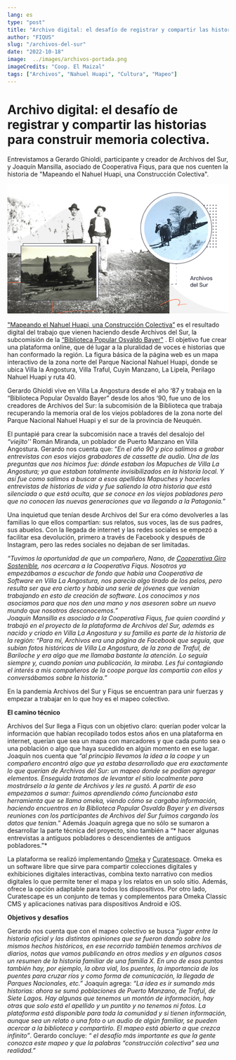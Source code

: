 ```yaml
---
lang: es
type: "post"
title: "Archivo digital: el desafío de registrar y compartir las historias para construir memoria colectiva"
author: "FIQUS"
slug: "/archivos-del-sur"
date: "2022-10-18"
image:  ../images/archivos-portada.png
imageCredits: "Coop. El Maizal"
tags: ["Archivos", "Nahuel Huapi", "Cultura", "Mapeo"]
---
```



# Archivo digital: el desafío de registrar y compartir las historias para construir memoria colectiva. 

Entrevistamos a Gerardo Ghioldi, participante y creador de Archivos del Sur,  y Joaquín Mansilla, asociado de Cooperativa Fiqus, para que nos cuenten la historia de "Mapeando el Nahuel Huapi, una Construcción Colectiva".

![](../images/archivos.png)

["Mapeando el Nahuel Huapi, una Construcción Colectiva”](http://archivosdelsur.fiqus.coop/) es el resultado digital del trabajo que vienen haciendo desde Archivos del Sur, la subcomisión de la [“Biblioteca Popular Osvaldo Bayer"](https://bibliotecabayer.org.ar/) . El objetivo fue crear una plataforma online, que dé lugar a la pluralidad de voces e historias que han conformado la región. La figura básica de la página web es un mapa interactivo de la zona norte del Parque Nacional Nahuel Huapi, donde se ubica Villa la Angostura, Villa Traful, Cuyin Manzano, La Lipela, Perilago Nahuel Huapi y ruta 40. 

Gerardo Ghioldi vive en Villa La Angostura desde el año ‘87 y trabaja en la “Biblioteca Popular Osvaldo Bayer”  desde los años ‘90, fue uno de los creadores de Archivos del Sur: la subcomisión de la Biblioteca que trabaja recuperando la memoria oral de los viejos pobladores de la zona norte del Parque Nacional Nahuel Huapi y el sur de la provincia de Neuquén. 

El puntapié para crear la subcomisión nace a través del desalojo del *“viejito''* Román Miranda, un poblador de Puerto Manzano en Villa Angostura. Gerardo nos cuenta que: “*En el año 90 y pico salimos a grabar entrevistas con esos viejos grabadores de cassette de audio. Una de las preguntas que nos hicimos fue: dónde estaban los Mapuches de Villa La Angostura; ya que estaban totalmente invisibilizados en la historia local. Y así fue como salimos a buscar a esos apellidos Mapuches y hacerles entrevistas de historias de vida y fue saliendo la otra historia que está silenciada o que está oculta, que se conoce en los viejos pobladores pero que no conocen las nuevas generaciones que va llegando a la Patagonia.”*

Una inquietud que tenían desde Archivos del Sur era cómo devolverles a las familias lo que ellos compartían: sus relatos, sus voces, las de sus padres, sus abuelos.  Con la llegada de internet y las redes sociales se empezó a facilitar esa devolución, primero a través de Facebook y después de Instagram, pero las redes sociales no dejaban de ser limitadas.

*“Tuvimos la oportunidad de que un compañero, Nano, de [Cooperativa Giro Sostenible](https://www.instagram.com/girosostenible.vla/), nos acercara a la Cooperativa Fiqus. Nosotros ya empezábamos a escuchar de fondo que había una Cooperativa de Software en Villa La Angostura, nos parecía algo tirado de los pelos, pero resulta ser que era cierto y  había una serie de jóvenes que venían trabajando en esto de creación de software. Los conocimos y nos asociamos para que nos den una mano y nos asesoren sobre un nuevo mundo que nosotros desconocemos.”  
Joaquín Mansilla es asociado a la Cooperativa Fiqus, fue quien coordinó y trabajó en el proyecto de la plataforma de Archivos del Sur, además es nacido y criado en Villa La Angostura y su familia es parte de la historia de la región: “Para mí,  Archivos era una página de Facebook que seguía, que subían fotos históricas de Villa La Angostura, de la zona de Traful, de Bariloche y era algo que me llamaba bastante la atención. Lo seguía siempre y, cuando ponían una publicación, la miraba. Les fui contagiando el interés a mis compañeros de la coope porque las compartía con ellos y conversábamos sobre la historia.”*

En la pandemia Archivos del Sur y Fiqus se encuentran para unir fuerzas y empezar a trabajar en lo que hoy es el mapeo colectivo. 

**El camino técnico**

Archivos del Sur llega a Fiqus con un objetivo claro: querían poder volcar la información que habían recopilado todos estos años en una plataforma en internet, querían que sea un mapa con marcadores y que cada punto sea o una población o algo que haya sucedido en algún momento en ese lugar. Joaquín nos cuenta que  *“al principio llevamos la idea a la coope y un compañero encontró algo que ya estaba desarrollado que era exactamente lo que querían de Archivos del Sur: un mapeo donde se podían agregar elementos. Enseguida tratamos de levantar el sitio localmente para mostrárselo a la gente de Archivos y les re gustó.  A partir de eso empezamos a sumar: fuimos aprendiendo cómo funcionaba esta herramienta que se llama omeka,  viendo cómo se cargaba información, haciendo encuentros en la Biblioteca Popular Osvaldo Bayer y en diversas reuniones con los participantes de Archivos del Sur fuimos cargando los datos que tenían.*”  Además Joaquín agrega que no sólo se sumaron a desarrollar la parte técnica del proyecto, sino también a “* hacer algunas entrevistas a antiguos pobladores o descendientes de antiguos pobladores.”*

La plataforma se realizó implementando [Omeka](https://omeka.org/) y [Curatespace](https://curatescape.org/). Omeka es un software libre que sirve para compartir colecciones digitales y  exhibiciones digitales interactivas, combina texto narrativo con medios digitales lo que permite tener el mapa y los relatos en un solo sitio. Además, ofrece la opción adaptable para todos los dispositivos. Por otro lado, Curatescape es un conjunto de temas y complementos para Omeka Classic CMS y aplicaciones nativas para dispositivos Android e iOS.

**Objetivos y desafíos**

Gerardo nos cuenta que con el mapeo colectivo se busca “*jugar entre la historia oficial y las distintas opiniones que se fueron dando sobre los mismos hechos históricos, en ese recorrido también tenemos archivos de diarios, notas que vamos publicando en otros medios y en algunos casos un resumen de la historia familiar de una familia X. En uno de esos puntos también hay, por ejemplo, la obra vial, los puentes, la importancia de los puentes para cruzar ríos y como forma de comunicación, la llegada de Parques Nacionales, etc.”* Joaquín agrega:  *“La idea es ir sumando más historias: ahora se sumó poblaciones de Puerto Manzano, de Traful, de Siete Lagos. Hay algunas que tenemos un montón de información, hay otras que solo está el apellido y un puntito y no tenemos ni fotos. La plataforma está disponible para toda la comunidad y si tienen información, aunque sea un relato o una foto o un audio de algún familiar, se pueden acercar a la biblioteca y compartirlo. El mapeo está abierto a que crezca infinito”*.  Gerardo concluye: *“ el desafío más importante es que la gente conozca este mapeo y que la palabras “construcción colectiva” sea una realidad.”*



